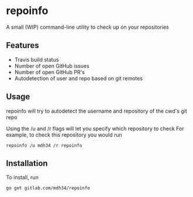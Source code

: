 # repoinfo
A small (WIP) command-line utility to check up on your repositories

## Features
- Travis build status
- Number of open GitHub issues
- Number of open GitHub PR's
- Autodetection of user and repo based on git remotes

## Usage
repoinfo will try to autodetect the username and repository of the cwd's git repo

Using the /u and /r flags will let you specify which repository to check
For example, to check this repository you would run
```
repoinfo /u mdh34 /r repoinfo
```
## Installation
To install, run
```
go get gitlab.com/mdh34/repoinfo
```